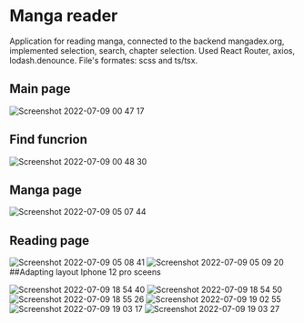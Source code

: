 # Manga reader
Application for reading manga, connected to the backend mangadex.org, implemented selection, search, chapter selection. Used React Router, axios, lodash.denounce.
File's formates: scss and ts/tsx.
## Main page
![Screenshot 2022-07-09 00 47 17](https://user-images.githubusercontent.com/72702845/178074585-662b66cf-98e5-4645-8158-ac246e110a70.png)
## Find funcrion
![Screenshot 2022-07-09 00 48 30](https://user-images.githubusercontent.com/72702845/178074798-7cfc1ef8-56ec-49f2-9059-aa7863f99b40.png)
## Manga page
![Screenshot 2022-07-09 05 07 44](https://user-images.githubusercontent.com/72702845/178087672-93077914-1f4d-4154-a258-b070268b86c8.png)
## Reading page
![Screenshot 2022-07-09 05 08 41](https://user-images.githubusercontent.com/72702845/178087686-208bd07c-037b-4b77-a20e-14d3c29976c9.png)
![Screenshot 2022-07-09 05 09 20](https://user-images.githubusercontent.com/72702845/178087711-8a205910-9397-46a0-b241-4e104f0c8862.png)
##Adapting layout Iphone 12 pro sceens

![Screenshot 2022-07-09 18 54 40](https://user-images.githubusercontent.com/72702845/178113204-80a3b2e6-91be-49df-b5c4-d7878b29a5e5.png)
![Screenshot 2022-07-09 18 54 50](https://user-images.githubusercontent.com/72702845/178113205-0c9da38e-18d7-4631-8af1-6491e6c6e112.png)
![Screenshot 2022-07-09 18 55 26](https://user-images.githubusercontent.com/72702845/178113206-79cbff2e-c97d-4edd-9fb7-d27fbce1063a.png)
![Screenshot 2022-07-09 19 02 55](https://user-images.githubusercontent.com/72702845/178113500-8e93eabe-ac21-4735-b974-72921d985a41.png)
![Screenshot 2022-07-09 19 03 17](https://user-images.githubusercontent.com/72702845/178113502-7c23f338-0c94-4562-8009-e5625581671f.png)
![Screenshot 2022-07-09 19 03 27](https://user-images.githubusercontent.com/72702845/178113504-0c2c0805-f005-4313-8ef3-2a9a456ae6b7.png)
